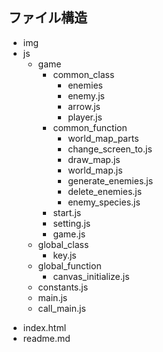 ## ファイル構造

- img <!-- 画像一覧 -->
- js <!-- js ファイル -->
    - game <!-- ゲーム内容に関わる処理 -->
        - common_class <!-- ゲーム内容における処理全般で使えるクラス -->
            - enemies <!-- 敵キャラクラス -->
            * enemy.js <!-- 敵キャラ大元クラス -->
            * arrow.js <!-- プレイヤーの武器である弓矢 Arrow クラス -->
            * player.js <!-- プレイヤー Player クラス -->
        - common_function <!-- ゲーム内容における処理全般で使える関数 -->
            - world_map_parts <!-- マップのパーツ(16 × 16 サイズ = 1画面分) -->
            * change_screen_to.js <!-- メインループを止めて、次の画面に遷移する関数 -->
            * draw_map.js <!-- マップのパーツのデータに従って、キャンパスに描画する関数 -->
            * world_map.js <!-- マップのパーツを組み合わせて、世界全体(ワールドマップ)を定義 -->
            * generate_enemies.js <!-- 敵キャラを実際に生成する -->
            * delete_enemies.js <!-- 敵キャラを現在マップから削除する -->
            * enemy_species.js <!-- 敵の種類一覧 -->
        * start.js <!-- スタート画面 -->
        * setting.js <!-- 設定画面 -->
        * game.js <!-- プレイ画面 -->
    - global_class <!-- プログラム全体で用いるクラス -->
        * key.js <!-- 入力情報をつかさどる Key クラス -->
    - global_function <!-- プログラム全体で用いる関数 -->
        * canvas_initialize.js <!-- canvas をまっさらに初期化する関数 -->
    * constants.js <!-- プログラム全体で用いる定数はここに一覧で記載する -->
    * main.js <!-- 一番最初に呼ばれる関数 -->
    * call_main.js <!-- main 関数を呼ぶための関数(html と main 関数の仲介役) -->
* index.html <!-- 初期ページ -->
* readme.md <!-- このファイル -->
